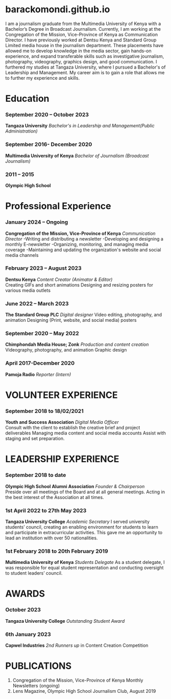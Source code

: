 # barackomondi.github.io
I am a journalism graduate from the Multimedia University of Kenya with a Bachelor’s Degree in Broadcast Journalism. Currently, I am working at the Congregation of the Mission, Vice-Province of Kenya as Communication Director. I have previously worked at Dentsu Kenya and Standard Group Limited media house in the journalism department. These placements have allowed me to develop knowledge in the media sector, gain hands-on experience, and expand transferable skills such as investigative journalism, photography, videography, graphics design, and good communication. I furthered my studies at Tangaza University, where I pursued a Bachelor's of Leadership and Management. My career aim is to gain a role that allows me to further my experience and skills. 



# Education
### September 2020 – October 2023
**Tangaza University**
*Bachelor's in Leadership and Management(Public Administration)*                  
 
### September 2016- December 2020
**Multimedia University of Kenya**
*Bachelor of Journalism (Broadcast Journalism)*    
     
### 2011 – 2015
**Olympic High School**              



# Professional Experience
### January 2024 – Ongoing
**Congregation of the Mission, Vice-Province of Kenya**
*Communication Director*
-Writing and distributing a newsletter
-Developing and designing a monthly E-newsletter
-Organizing, monitoring, and managing media coverage 
-Maintaining and updating the organization's website and social media channels

### February 2023 – August 2023
**Dentsu Kenya**
*Content Creator (Animator & Editor)*         
Creating GIFs and short animations 
Designing and resizing posters for various media outlets 

### June 2022 – March 2023
**The Standard Group PLC**
*Digital designer*
Video editing, photography, and animation 
Designing (Print, website, and social media) posters

### September 2020 – May 2022
**Chimphondah Media House; Zonk**
*Production and content creation*
Videography, photography, and animation
Graphic design

### April 2017-December 2020
**Pamoja Radio**
*Reporter (Intern)*                              


# VOLUNTEER EXPERIENCE 
### September 2018 to 18/02/2021
**Youth and Success Association**
*Digital Media Officer*              
Consult with the client to establish the creative brief and project deliverables
Managing media content and social media accounts
Assist with staging and set preparation.

# LEADERSHIP EXPERIENCE 
### September 2018 to date 
**Olympic High School Alumni Association**
*Founder & Chairperson*    
Preside over all meetings of the Board and at all general meetings.
Acting in the best interest of the Association at all times.

### 1st April 2022 to 27th May 2023
**Tangaza University College**
*Academic Secretary* 
I served university students’ council, creating an enabling environment for students to learn and participate in extracurricular activities. This gave me an opportunity to lead an institution with over 50 nationalities. 

### 1st February 2018 to 20th February 2019
**Multimedia University of Kenya**
*Students Delegate* 
As a student delegate, I was responsible for equal student representation and conducting oversight to student leaders’ council.


# AWARDS
### October 2023
**Tangaza University College**
*Outstanding Student Award*   

### 6th January 2023
**Capwel Industries**
*2nd Runners up* in Content Creation Competition


# PUBLICATIONS
1.	Congregation of the Mission, Vice-Province of Kenya Monthly Newsletters (ongoing)
2.	Lens Magazine, Olympic High School Journalism Club, August 2019












